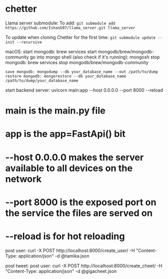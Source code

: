 # chetter

Llama server submodule:
To add:
`git submodule add https://github.com/IshanG97/llama_server.git llama_server`

To update when cloning Chetter for the first time:
`git submodule update --init --recursive`

macOS:
    start mongodb: brew services start mongodb/brew/mongodb-community
    go into mongo shell (also check if it's running): mongosh
    stop mongodb: brew services stop mongodb/brew/mongodb-community

    save mongodb: mongodump --db your_database_name --out /path/to/dump
    restore mongodb: mongorestore --db your_database_name /path/to/dump/your_database_name

start backend server:
uvicorn main:app --host 0.0.0.0 --port 8000 --reload
# main is the main.py file
# app is the app=FastApi() bit
# --host 0.0.0.0 makes the server available to all devices on the network
# --port 8000 is the exposed port on the service the files are served on
# --reload is for hot reloading

post user:
curl -X POST http://localhost:8000/create_user/ -H "Content-Type: application/json" -d @tamika.json

post tweet:
post user:
curl -X POST http://localhost:8000/create_cheet/ -H "Content-Type: application/json" -d @gigacheet.json